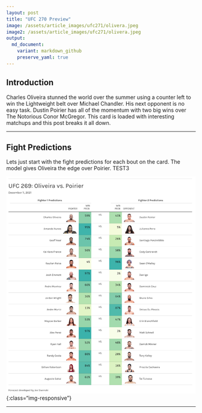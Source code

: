 ```yaml
---
layout: post
title: "UFC 270 Preview"
image: /assets/article_images/ufc271/olivera.jpeg
image2: /assets/article_images/ufc271/olivera.jpeg
output: 
  md_document:
    variant: markdown_github
    preserve_yaml: true
---
```


## Introduction

Charles Oliveira stunned the world over the summer using a counter left
to win the Lightweight belt over Michael Chandler. His next opponent is
no easy task. Dustin Poirier has all of the momentum with two big wins
over The Notorious Conor McGregor. This card is loaded with interesting
matchups and this post breaks it all down.

------------------------------------------------------------------------

## Fight Predictions

Lets just start with the fight predictions for each bout on the card.
The model gives Oliveira the edge over Poirier. TEST3

![fight-preds](/assets/article_images/ufc270/UFC269.jpg){:class=“img-responsive”}

------------------------------------------------------------------------
